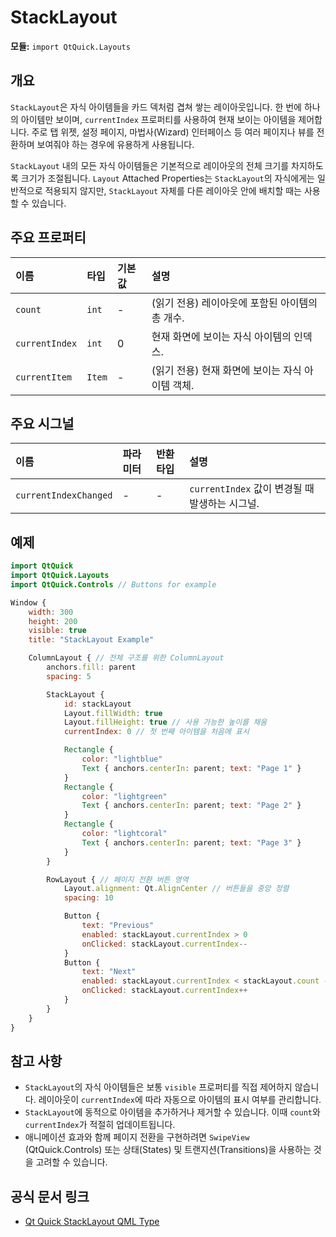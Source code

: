 # StackLayout

**모듈:** `import QtQuick.Layouts`

## 개요

`StackLayout`은 자식 아이템들을 카드 덱처럼 겹쳐 쌓는 레이아웃입니다. 한 번에 하나의 아이템만 보이며, `currentIndex` 프로퍼티를 사용하여 현재 보이는 아이템을 제어합니다. 주로 탭 위젯, 설정 페이지, 마법사(Wizard) 인터페이스 등 여러 페이지나 뷰를 전환하며 보여줘야 하는 경우에 유용하게 사용됩니다.

`StackLayout` 내의 모든 자식 아이템들은 기본적으로 레이아웃의 전체 크기를 차지하도록 크기가 조절됩니다. `Layout` Attached Properties는 `StackLayout`의 자식에게는 일반적으로 적용되지 않지만, `StackLayout` 자체를 다른 레이아웃 안에 배치할 때는 사용할 수 있습니다.

## 주요 프로퍼티

| 이름          | 타입       | 기본값 | 설명                                                               | 
| :------------ | :--------- | :----- | :----------------------------------------------------------------- |
| `count`       | `int`      | -      | (읽기 전용) 레이아웃에 포함된 아이템의 총 개수.                   | 
| `currentIndex`| `int`      | 0      | 현재 화면에 보이는 자식 아이템의 인덱스.                           | 
| `currentItem` | `Item`     | -      | (읽기 전용) 현재 화면에 보이는 자식 아이템 객체.                   | 

## 주요 시그널

| 이름               | 파라미터 | 반환타입 | 설명                                        | 
| :----------------- | :------- | :------- | :------------------------------------------ |
| `currentIndexChanged` | -        | -        | `currentIndex` 값이 변경될 때 발생하는 시그널. | 

## 예제

```qml
import QtQuick
import QtQuick.Layouts
import QtQuick.Controls // Buttons for example

Window {
    width: 300
    height: 200
    visible: true
    title: "StackLayout Example"

    ColumnLayout { // 전체 구조를 위한 ColumnLayout
        anchors.fill: parent
        spacing: 5

        StackLayout {
            id: stackLayout
            Layout.fillWidth: true
            Layout.fillHeight: true // 사용 가능한 높이를 채움
            currentIndex: 0 // 첫 번째 아이템을 처음에 표시

            Rectangle {
                color: "lightblue"
                Text { anchors.centerIn: parent; text: "Page 1" }
            }
            Rectangle {
                color: "lightgreen"
                Text { anchors.centerIn: parent; text: "Page 2" }
            }
            Rectangle {
                color: "lightcoral"
                Text { anchors.centerIn: parent; text: "Page 3" }
            }
        }

        RowLayout { // 페이지 전환 버튼 영역
            Layout.alignment: Qt.AlignCenter // 버튼들을 중앙 정렬
            spacing: 10

            Button {
                text: "Previous"
                enabled: stackLayout.currentIndex > 0
                onClicked: stackLayout.currentIndex--
            }
            Button {
                text: "Next"
                enabled: stackLayout.currentIndex < stackLayout.count - 1
                onClicked: stackLayout.currentIndex++
            }
        }
    }
}
```

## 참고 사항

*   `StackLayout`의 자식 아이템들은 보통 `visible` 프로퍼티를 직접 제어하지 않습니다. 레이아웃이 `currentIndex`에 따라 자동으로 아이템의 표시 여부를 관리합니다.
*   `StackLayout`에 동적으로 아이템을 추가하거나 제거할 수 있습니다. 이때 `count`와 `currentIndex`가 적절히 업데이트됩니다.
*   애니메이션 효과와 함께 페이지 전환을 구현하려면 `SwipeView` (QtQuick.Controls) 또는 상태(States) 및 트랜지션(Transitions)을 사용하는 것을 고려할 수 있습니다.

## 공식 문서 링크

*   [Qt Quick StackLayout QML Type](https://doc.qt.io/qt-6/qml-qtquick-layouts-stacklayout.html) 